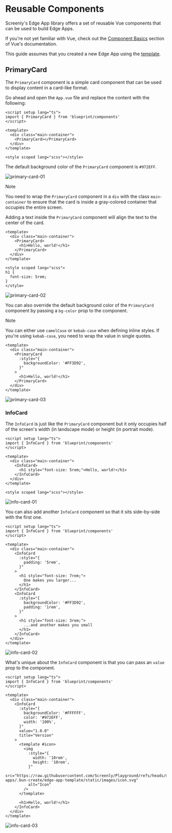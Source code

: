 # Reusable Components

Screenly's Edge App library offers a set of reusable Vue components that can be used to build Edge Apps.

If you're not yet familiar with Vue, check out the [Component Basics](https://vuejs.org/guide/essentials/component-basics.html) section of Vue's documentation.

This guide assumes that you created a new Edge App using the [template](/README.md#creating-a-new-edge-app-from-the-template).

## PrimaryCard

The `PrimaryCard` component is a simple card component that can be used to display content in a card-like format.

Go ahead and open the `App.vue` file and replace the content with the following:

```vue
<script setup lang="ts">
import { PrimaryCard } from 'blueprint/components'
</script>

<template>
  <div class="main-container">
    <PrimaryCard></PrimaryCard>
  </div>
</template>

<style scoped lang="scss"></style>
```

The default background color of the `PrimaryCard` component is `#972EFF`.

![primary-card-01](/docs/images/components/primary-card-01.png)

> [!NOTE]
> You need to wrap the `PrimaryCard` component in a `div` with the class `main-container` to ensure that the card is inside a gray-colored container that occupies the entire screen.

Adding a text inside the `PrimaryCard` component will align the text to the center of the card.

```vue
<template>
  <div class="main-container">
    <PrimaryCard>
      <h1>Hello, world!</h1>
    </PrimaryCard>
  </div>
</template>

<style scoped lang="scss">
h1 {
  font-size: 5rem;
}
</style>
```

![primary-card-02](/docs/images/components/primary-card-02.png)

You can also override the default background color of the `PrimaryCard` component by passing a `bg-color` prop to the component.

> [!NOTE]
> You can either use `camelCase` or `kebab-case` when defining inline styles.
> If you're using `kebab-case`, you need to wrap the value in single quotes.

```vue
<template>
  <div class="main-container">
    <PrimaryCard
      :style="{
        backgroundColor: '#FF3D92',
      }"
    >
      <h1>Hello, world!</h1>
    </PrimaryCard>
  </div>
</template>
```

![primary-card-03](/docs/images/components/primary-card-03.png)

### InfoCard

The `InfoCard` is just like the `PrimaryCard` component but it only occupies half of the screen's width (in landscape mode) or height (in portrait mode).

```vue
<script setup lang="ts">
import { InfoCard } from 'blueprint/components'
</script>

<template>
  <div class="main-container">
    <InfoCard>
      <h1 style="font-size: 5rem;">Hello, world!</h1>
    </InfoCard>
  </div>
</template>

<style scoped lang="scss"></style>
```

![info-card-01](/docs/images/components/info-card-01.png)

You can also add another `InfoCard` component so that it sits side-by-side with the first one.

```vue
<script setup lang="ts">
import { InfoCard } from 'blueprint/components'
</script>

<template>
  <div class="main-container">
    <InfoCard
      :style="{
        padding: '5rem',
      }"
    >
      <h1 style="font-size: 7rem;">
        One makes you larger...
      </h1>
    </InfoCard>
    <InfoCard
      :style="{
        backgroundColor: '#FF3D92',
        padding: '1rem',
      }"
    >
      <h1 style="font-size: 3rem;">
        ...and another makes you small
      </h1>
    </InfoCard>
  </div>
</template>
```

![info-card-02](/docs/images/components/info-card-02.png)

What's unique about the `InfoCard` component is that you can pass an `value` prop to the component.

```vue
<script setup lang="ts">
import { InfoCard } from 'blueprint/components'
</script>

<template>
  <div class="main-container">
    <InfoCard
      :style="{
        backgroundColor: '#FFFFFF',
        color: '#972EFF',
        width: '100%',
      }"
      value="1.0.0"
      title="Version"
    >
      <template #icon>
        <img
          :style="{
            width: '10rem',
            height: '10rem',
          }"
          src="https://raw.githubusercontent.com/Screenly/Playground/refs/heads/master/edge-apps/.bun-create/edge-app-template/static/images/icon.svg"
          alt="Icon"
        />
      </template>

      <h1>Hello, world!</h1>
    </InfoCard>
  </div>
</template>
```

![info-card-03](/docs/images/components/info-card-03.png)
